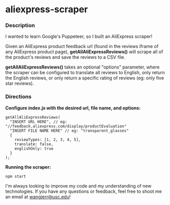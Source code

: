 # aliexpress-scraper
### Description
I wanted to learn Google's Puppeteer, so I built an AliExpress scraper!

Given an AliExpress product feedback url (found in the reviews iframe of any AliExpress product page), **getAllAliExpressReviews()** will scrape all of the product's reviews and save the reviews to a CSV file.

**getAllAliExpressReviews()** takes an optional "options" parameter, where the scraper can be configured to translate all reviews to English, only return the English reviews, or only return a specific rating of reviews (eg: only five star reviews).

### Directions
**Configure index.js with the desired url, file name, and options:**
```
getAllAliExpressReviews(
  "INSERT URL HERE", // eg: "//feedback.aliexpress.com/display/productEvaluation"
  "INSERT FILE NAME HERE" // eg: "transparent_glasses"
  {
    reviewTypes: [1, 2, 3, 4, 5],
    translate: false,
    englishOnly: true
  }
);
```

**Running the scraper:**
```
npm start
```

I'm always looking to improve my code and my understanding of new technologies. If you have any questions or feedback, feel free to shoot me an email at wangjerr@usc.edu!
